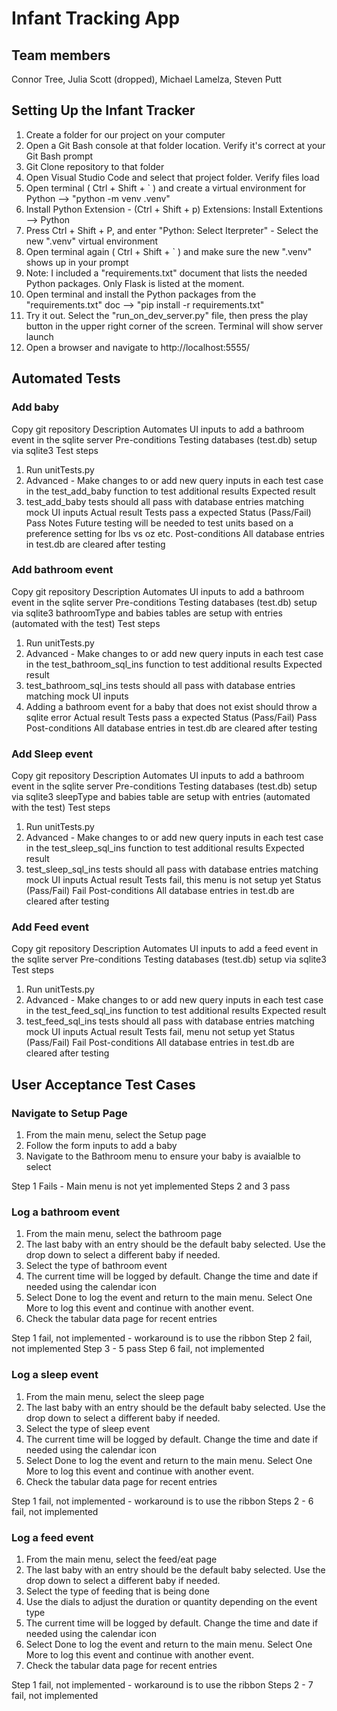 # Infant Tracking App
## Team members
Connor Tree, Julia Scott (dropped), Michael Lamelza, Steven Putt

## Setting Up the Infant Tracker
1. Create a folder for our project on your computer
2. Open a Git Bash console at that folder location. Verify it's correct at your Git Bash prompt
3. Git Clone repository to that folder
4. Open Visual Studio Code and select that project folder. Verify files load
5. Open terminal ( Ctrl + Shift + ` ) and create a virtual environment for Python --> "python -m venv .venv"
6. Install Python Extension - (Ctrl + Shift + p) Extensions: Install Extentions --> Python
7. Press Ctrl + Shift + P, and enter "Python: Select Iterpreter" - Select the new ".venv" virtual environment
8. Open terminal again ( Ctrl + Shift + ` ) and make sure the new ".venv" shows up in your prompt
9. Note: I included a "requirements.txt" document that lists the needed Python packages. Only Flask is listed at the moment.
10. Open terminal and install the Python packages from the "requirements.txt" doc --> "pip install -r requirements.txt"
11. Try it out. Select the "run_on_dev_server.py" file, then press the play button in the upper right corner of the screen. Terminal will show server launch
12. Open a browser and navigate to http://localhost:5555/

## Automated Tests
### Add baby
Copy git repository
Description
    Automates UI inputs to add a bathroom event in the sqlite server
Pre-conditions
    Testing databases (test.db) setup via sqlite3
Test steps
1. Run unitTests.py
2. Advanced - Make changes to or add new query inputs in each test case in the test_add_baby function to test additional results
Expected result
1. test_add_baby tests should all pass with database entries matching mock UI inputs 
Actual result
    Tests pass a expected
Status (Pass/Fail)
    Pass
Notes
    Future testing will be needed to test units based on a preference setting for lbs vs oz etc.
Post-conditions
    All database entries in test.db are cleared after testing

### Add bathroom event
Copy git repository
Description
    Automates UI inputs to add a bathroom event in the sqlite server
Pre-conditions
    Testing databases (test.db) setup via sqlite3
    bathroomType and babies tables are setup with entries (automated with the test)
Test steps
1. Run unitTests.py
2. Advanced - Make changes to or add new query inputs in each test case in the test_bathroom_sql_ins function to test additional results
Expected result
1. test_bathroom_sql_ins tests should all pass with database entries matching mock UI inputs
2. Adding a bathroom event for a baby that does not exist should throw a sqlite error 
Actual result
    Tests pass a expected
Status (Pass/Fail)
    Pass
Post-conditions
    All database entries in test.db are cleared after testing

### Add Sleep event
Copy git repository
Description
    Automates UI inputs to add a bathroom event in the sqlite server
Pre-conditions
    Testing databases (test.db) setup via sqlite3
    sleepType and babies table are setup with entries (automated with the test)
Test steps
1. Run unitTests.py
2. Advanced - Make changes to or add new query inputs in each test case in the test_sleep_sql_ins function to test additional results
Expected result
1. test_sleep_sql_ins tests should all pass with database entries matching mock UI inputs 
Actual result
    Tests fail, this menu is not setup yet
Status (Pass/Fail)
    Fail
Post-conditions
    All database entries in test.db are cleared after testing

### Add Feed event
Copy git repository
Description
    Automates UI inputs to add a feed event in the sqlite server
Pre-conditions
    Testing databases (test.db) setup via sqlite3
Test steps
1. Run unitTests.py
2. Advanced - Make changes to or add new query inputs in each test case in the test_feed_sql_ins function to test additional results
Expected result
1. test_feed_sql_ins tests should all pass with database entries matching mock UI inputs 
Actual result
    Tests fail, menu not setup yet
Status (Pass/Fail)
    Fail
Post-conditions
    All database entries in test.db are cleared after testing

## User Acceptance Test Cases
### Navigate to Setup Page
1. From the main menu, select the Setup page
2. Follow the form inputs to add a baby
3. Navigate to the Bathroom menu to ensure your baby is avaialble to select

Step 1 Fails - Main menu is not yet implemented
Steps 2 and 3 pass

### Log a bathroom event
1. From the main menu, select the bathroom page
2. The last baby with an entry should be the default baby selected. Use the drop down to select a different baby if needed.
3. Select the type of bathroom event
4. The current time will be logged by default. Change the time and date if needed using the calendar icon
5. Select Done to log the event and return to the main menu. Select One More to log this event and continue with another event.
6. Check the tabular data page for recent entries
 
Step 1 fail, not implemented - workaround is to use the ribbon
Step 2 fail, not implemented
Step 3 - 5 pass
Step 6 fail, not implemented

### Log a sleep event
1. From the main menu, select the sleep page
2. The last baby with an entry should be the default baby selected. Use the drop down to select a different baby if needed.
3. Select the type of sleep event
4. The current time will be logged by default. Change the time and date if needed using the calendar icon
5. Select Done to log the event and return to the main menu. Select One More to log this event and continue with another event.
6. Check the tabular data page for recent entries
 
Step 1 fail, not implemented - workaround is to use the ribbon
Steps 2 - 6 fail, not implemented

### Log a feed event
1. From the main menu, select the feed/eat page
2. The last baby with an entry should be the default baby selected. Use the drop down to select a different baby if needed.
3. Select the type of feeding that is being done
4. Use the dials to adjust the duration or quantity depending on the event type
5. The current time will be logged by default. Change the time and date if needed using the calendar icon
5. Select Done to log the event and return to the main menu. Select One More to log this event and continue with another event.
7. Check the tabular data page for recent entries
 
Step 1 fail, not implemented - workaround is to use the ribbon
Steps 2 - 7 fail, not implemented
